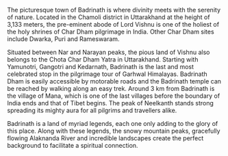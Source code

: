 The picturesque town of Badrinath is where divinity meets with the serenity of nature. Located in the Chamoli district in Uttarakhand at the height of 3,133 meters, the pre-eminent abode of Lord Vishnu is one of the holiest of the holy shrines of Char Dham pilgrimage in India. Other Char Dham sites include Dwarka, Puri and Rameswaram.

Situated between Nar and Narayan peaks, the pious land of Vishnu also belongs to the Chota Char Dham Yatra in Uttarakhand. Starting with Yamunotri, Gangotri and Kedarnath, Badrinath is the last and most celebrated stop in the pilgrimage tour of Garhwal Himalayas. Badrinath Dham is easily accessible by motorable roads and the Badrinath temple can be reached by walking along an easy trek. Around 3 km from Badrinath is the village of Mana, which is one of the last villages before the boundary of India ends and that of Tibet begins. The peak of Neelkanth stands strong spreading its mighty aura for all pilgrims and travellers alike.

Badrinath is a land of myriad legends, each one only adding to the glory of this place. Along with these legends, the snowy mountain peaks, gracefully flowing Alaknanda River and incredible landscapes create the perfect background to facilitate a spiritual connection.